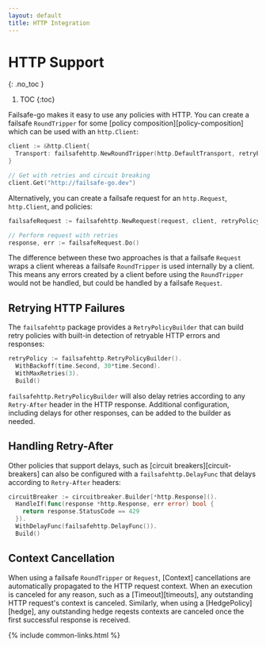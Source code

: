 ```yaml
---
layout: default
title: HTTP Integration
---
```


# HTTP Support
{: .no_toc }

1. TOC
{:toc}

Failsafe-go makes it easy to use any policies with HTTP. You can create a failsafe `RoundTripper` for some [policy composition][policy-composition] which can be used with an `http.Client`:

```go
client := &http.Client{
  Transport: failsafehttp.NewRoundTripper(http.DefaultTransport, retryPolicy, circuitBreaker),
}

// Get with retries and circuit breaking
client.Get("http://failsafe-go.dev")
```

Alternatively, you can create a failsafe request for an `http.Request`, `http.Client`, and policies:

```go
failsafeRequest := failsafehttp.NewRequest(request, client, retryPolicy)

// Perform request with retries
response, err := failsafeRequest.Do()
```

The difference between these two approaches is that a failsafe `Request` wraps a client whereas a failsafe `RoundTripper` is used internally by a client. This means any errors created by a client before using the `RoundTripper` would not be handled, but could be handled by a failsafe `Request`.

## Retrying HTTP Failures

The `failsafehttp` package provides a `RetryPolicyBuilder` that can build retry policies with built-in detection of retryable HTTP errors and responses:

```go
retryPolicy := failsafehttp.RetryPolicyBuilder().
  WithBackoff(time.Second, 30*time.Second).
  WithMaxRetries(3).
  Build()
```

`failsafehttp.RetryPolicyBuilder` will also delay retries according to any `Retry-After` header in the HTTP response. Additional configuration, including delays for other responses, can be added to the builder as needed.

## Handling Retry-After

Other policies that support delays, such as [circuit breakers][circuit-breakers] can also be configured with a `failsafehttp.DelayFunc` that delays according to `Retry-After` headers:

```go
circuitBreaker := circuitbreaker.Builder[*http.Response]().
  HandleIf(func(response *http.Response, err error) bool {
    return response.StatusCode == 429
  }).
  WithDelayFunc(failsafehttp.DelayFunc()).
  Build()
```

## Context Cancellation

When using a failsafe `RoundTripper` or `Request`, [Context] cancellations are automatically propagated to the HTTP request context. When an execution is canceled for any reason, such as a [Timeout][timeouts], any outstanding HTTP request's context is canceled. Similarly, when using a [HedgePolicy][hedge], any outstanding hedge reqests contexts are canceled once the first successful response is received.


{% include common-links.html %}
